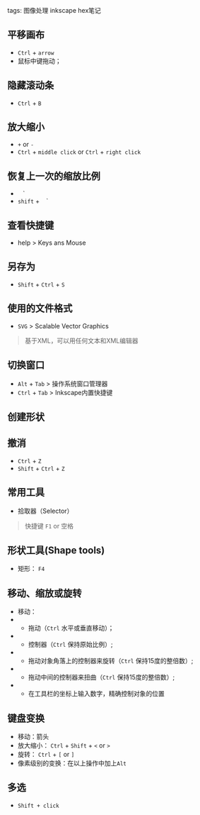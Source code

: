 tags: 图像处理 inkscape hex笔记

## 平移画布
+ `Ctrl` + `arrow`
+ 鼠标中键拖动；

## 隐藏滚动条
+ `Ctrl` + `B`

## 放大缩小
+ `+` or `-`
+ `Ctrl` + `middle click` or `Ctrl` + `right click`

## 恢复上一次的缩放比例
+ ` ` `
+ `shift` + ` ` `

## 查看快捷键
+ help > Keys ans Mouse

## 另存为
+ `Shift` + `Ctrl` + `S`

## 使用的文件格式
+ `SVG` > Scalable Vector Graphics
> 基于XML，可以用任何文本和XML编辑器

## 切换窗口
+ `Alt` + `Tab` > 操作系统窗口管理器
+ `Ctrl` + `Tab` > Inkscape内置快捷键

## 创建形状


## 撤消
+ `Ctrl` + `Z`
+ `Shift` + `Ctrl` + `Z`

## 常用工具
+ 拾取器（Selector）
> 快捷键 `F1` or 空格


## 形状工具(Shape tools)
+ 矩形： `F4`

## 移动、缩放或旋转
+ 移动：
+ + 拖动（`Ctrl` 水平或垂直移动）；
+ + 控制器（`Ctrl` 保持原始比例）; 
+ + 拖动对象角落上的控制器来旋转（`Ctrl` 保持15度的整倍数）; 
+ + 拖动中间的控制器来扭曲（`Ctrl` 保持15度的整倍数）; 
+ + 在工具栏的坐标上输入数字，精确控制对象的位置

## 键盘变换
+ 移动：箭头
+ 放大缩小： `Ctrl` + `Shift` + `<` or `>`
+ 旋转： `Ctrl` + `[` or `]`
+ 像素级别的变换：在以上操作中加上`Alt`

## 多选
+ `Shift + click`
